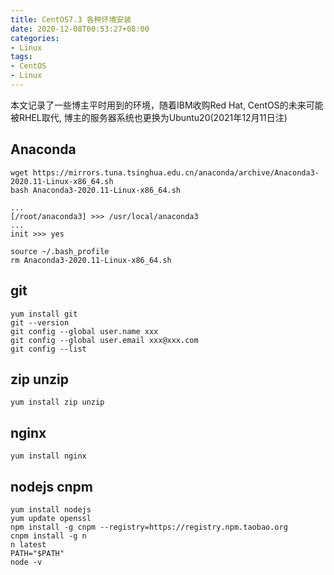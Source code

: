 ```yaml
---
title: CentOS7.3 各种环境安装
date: 2020-12-08T00:53:27+08:00
categories: 
- Linux
tags:
- CentOS
- Linux
---
```


本文记录了一些博主平时用到的环境，随着IBM收购Red Hat, CentOS的未来可能被RHEL取代, 博主的服务器系统也更换为Ubuntu20(2021年12月11日注)

<!-- more -->

## Anaconda

```shell
wget https://mirrors.tuna.tsinghua.edu.cn/anaconda/archive/Anaconda3-2020.11-Linux-x86_64.sh
bash Anaconda3-2020.11-Linux-x86_64.sh

...
[/root/anaconda3] >>> /usr/local/anaconda3
...
init >>> yes

source ~/.bash_profile
rm Anaconda3-2020.11-Linux-x86_64.sh
```

## git

```shell
yum install git
git --version
git config --global user.name xxx
git config --global user.email xxx@xxx.com
git config --list
```

## zip unzip

```shell
yum install zip unzip
```

## nginx

```shell
yum install nginx
```

## nodejs cnpm

```shell
yum install nodejs
yum update openssl
npm install -g cnpm --registry=https://registry.npm.taobao.org
cnpm install -g n
n latest
PATH="$PATH"
node -v
```

